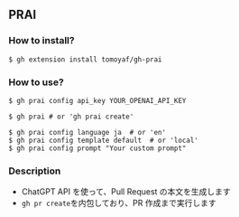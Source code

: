 ## PRAI

### How to install?

`$ gh extension install tomoyaf/gh-prai`

### How to use?

`$ gh prai config api_key YOUR_OPENAI_API_KEY`

`$ gh prai # or 'gh prai create'`

```
$ gh prai config language ja  # or 'en'
$ gh prai config template default  # or 'local'
$ gh prai config prompt "Your custom prompt"
```

### Description

- ChatGPT API を使って、Pull Request の本文を生成します
- `gh pr create`を内包しており、PR 作成まで実行します
